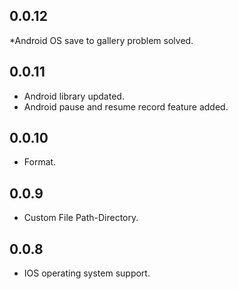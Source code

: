 ## 0.0.12
*Android OS save to gallery problem solved.

## 0.0.11
* Android library updated.
* Android pause and resume record feature added.

## 0.0.10
* Format.

## 0.0.9
* Custom File Path-Directory.

## 0.0.8
* IOS operating system support.
